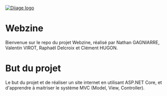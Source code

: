 [![Diiage logo](http://diiage.cucdb.fr/wp-content/uploads/sites/4/2014/10/diiage-couleur1.png)](http://diiage.cucdb.fr/)

# Webzine
Bienvenue sur le repo du projet Webzine, réalisé par Nathan GAGNIARRE, Valentin VIROT, Raphaël Delcroix et Clément HUGON.

# But du projet
Le but du projet et de réaliser un site internet en utilisant ASP.NET Core, et d'apprendre à maitriser le système MVC (Model, View, Controller).